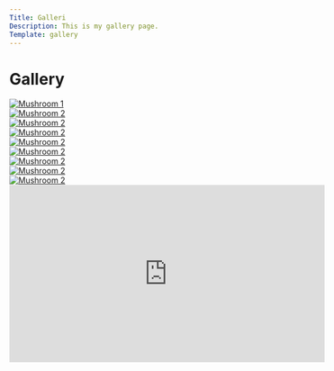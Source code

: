 ```yaml
---
Title: Galleri  
Description: This is my gallery page.
Template: gallery
---
```


Gallery
==========

<div class="gallery-item pic1">
    <a href="image/pic1.jpg">
        <picture>
            <source media="(min-width: 401px) and (max-width: 800px )" srcset="image/pic1.jpg?h=400&w=400&crop-to-fit&aro">
            <source media="(max-width: 250px )" srcset="image/pic1.jpg?h=250&w=250&crop-to-fit&aro">
            <img src="image/pic1.jpg?w=300&h=300&crop-to-fit&aro" alt="Mushroom 1">
        </picture>
    </a>
</div>

<div class="gallery-item pic2">
    <a href="image/pic2.jpg">
        <picture>
            <source media="(min-width: 401px) and (max-width: 800px )" srcset="image/pic2.jpg?h=400&w=400&crop-to-fit&aro">
            <source media="(max-width: 250px )" srcset="image/pic2.jpg?h=250&w=250&crop-to-fit&aro">
            <img src="image/pic2.jpg?w=300&h=300&crop-to-fit&aro" alt="Mushroom 2">
        </picture>
    </a>
</div>

<div class="gallery-item pic3">
    <a href="image/pic3.jpg">
        <picture>
            <source media="(min-width: 401px) and (max-width: 800px )" srcset="image/pic3.jpg?h=400&w=400&crop-to-fit&aro">
            <source media="(max-width: 250px )" srcset="image/pic3.jpg?h=250&w=250&crop-to-fit&aro">
            <img src="image/pic3.jpg?w=300&h=300&crop-to-fit&aro" alt="Mushroom 2">
        </picture>
    </a>
</div>

<div class="gallery-item pic4">
    <a href="image/pic4.jpg">
        <picture>
            <source media="(min-width: 401px) and (max-width: 800px )" srcset="image/pic4.jpg?h=400&w=400&crop-to-fit&aro">
            <source media="(max-width: 250px )" srcset="image/pic4.jpg?h=250&w=250&crop-to-fit&aro">
            <img src="image/pic4.jpg?w=300&h=300&crop-to-fit&aro" alt="Mushroom 2">
        </picture>
    </a>
</div>

<div class="gallery-item pic5">
    <a href="image/pic5.jpg">
        <picture>
            <source media="(min-width: 401px) and (max-width: 800px )" srcset="image/pic5.jpg?h=400&w=400&crop-to-fit&aro">
            <source media="(max-width: 250px )" srcset="image/pic5.jpg?h=250&w=250&crop-to-fit&aro">
            <img src="image/pic5.jpg?w=300&h=300&crop-to-fit&aro" alt="Mushroom 2">
        </picture>
    </a>
</div>

<div class="gallery-item pic6">
    <a href="image/pic6.jpg">
        <picture>
            <source media="(min-width: 401px) and (max-width: 800px )" srcset="image/pic6.jpg?h=400&w=400&crop-to-fit&aro">
            <source media="(max-width: 250px )" srcset="image/pic6.jpg?h=250&w=250&crop-to-fit&aro">
            <img src="image/pic6.jpg?w=300&h=300&crop-to-fit&aro" alt="Mushroom 2">
        </picture>
    </a>
</div>

<div class="gallery-item pic7">
    <a href="image/pic7.jpg">
        <picture>
            <source media="(min-width: 401px) and (max-width: 800px )" srcset="image/pic7.jpg?h=400&w=400&crop-to-fit&aro">
            <source media="(max-width: 250px )" srcset="image/pic7.jpg?h=250&w=250&crop-to-fit&aro">
            <img src="image/pic7.jpg?w=300&h=300&crop-to-fit&aro" alt="Mushroom 2">
        </picture>
    </a>
</div>

<div class="gallery-item pic8">
    <a href="image/pic8.jpg">
        <picture>
            <source media="(min-width: 401px) and (max-width: 800px )" srcset="image/pic8.jpg?h=400&w=400&crop-to-fit&aro">
            <source media="(max-width: 250px )" srcset="image/pic8.jpg?h=250&w=250&crop-to-fit&aro">
            <img src="image/pic8.jpg?w=300&h=300&crop-to-fit&aro" alt="Mushroom 2">
        </picture>
    </a>
</div>

<div class="gallery-item pic9">
    <a href="image/pic9.jpg">
        <picture>
            <source media="(min-width: 401px) and (max-width: 800px )" srcset="image/pic9.jpg?h=400&w=400&crop-to-fit&aro">
            <source media="(max-width: 250px )" srcset="image/pic9.jpg?h=250&w=250&crop-to-fit&aro">
            <img src="image/pic9.jpg?w=300&h=300&crop-to-fit&aro" alt="Mushroom 2">
        </picture>
    </a>
</div>

<div class="gallery-item embed-container">
    <iframe width="560" height="315" src="https://www.youtube.com/embed/KVd7UecgPTw?si=JL634vLLfvOA3R1a" title="YouTube video player" frameborder="0" allow="accelerometer; autoplay; clipboard-write; encrypted-media; gyroscope; picture-in-picture; web-share" allowfullscreen></iframe>
</div>